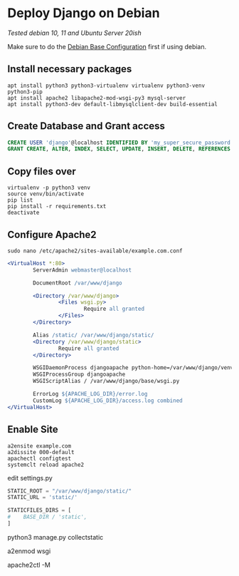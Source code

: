 # Deploy Django on Debian
*Tested debian 10, 11 and Ubuntu Server 20ish*

Make sure to do the [Debian Base Configuration](https://github.com/renrek/notes/blob/main/Debian/debian-base-configuration.md) first if using debian.

## Install necessary packages
```shell
apt install python3 python3-virtualenv virtualenv python3-venv python3-pip
apt install apache2 libapache2-mod-wsgi-py3 mysql-server
apt install python3-dev default-libmysqlclient-dev build-essential
```

## Create Database and Grant access
```sql
CREATE USER 'django'@localhost IDENTIFIED BY 'my_super_secure_password';
GRANT CREATE, ALTER, INDEX, SELECT, UPDATE, INSERT, DELETE, REFERENCES ON db.* TO django@localhost;
```

## Copy files over
```shell
virtualenv -p python3 venv
source venv/bin/activate
pip list
pip install -r requirements.txt
deactivate
```
## Configure Apache2
```shell
sudo nano /etc/apache2/sites-available/example.com.conf
```

```Apache config
<VirtualHost *:80>
        ServerAdmin webmaster@localhost

        DocumentRoot /var/www/django

        <Directory /var/www/django>
                <Files wsgi.py>
                        Require all granted
                </Files>
        </Directory>

        Alias /static/ /var/www/django/static/
        <Directory /var/www/django/static>
                Require all granted
        </Directory>

        WSGIDaemonProcess djangoapache python-home=/var/www/django/venv python-path=/var/www/django
        WSGIProcessGroup djangoapache
        WSGIScriptAlias / /var/www/django/base/wsgi.py

        ErrorLog ${APACHE_LOG_DIR}/error.log
        CustomLog ${APACHE_LOG_DIR}/access.log combined
</VirtualHost>
```

## Enable Site
```shell
a2ensite example.com
a2dissite 000-default
apachectl configtest
systemclt reload apache2
```

edit settings.py 


```python
STATIC_ROOT = "/var/www/django/static/"
STATIC_URL = 'static/'

STATICFILES_DIRS = [
#    BASE_DIR / 'static',
]
```

python3 manage.py collectstatic

a2enmod wsgi

apache2ctl -M